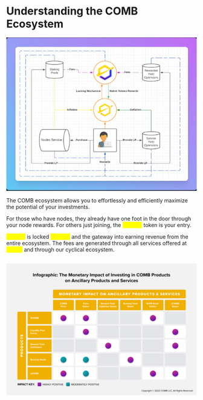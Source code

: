 # Understanding the COMB Ecosystem

![](<../.gitbook/assets/image (7) (1).png>)

The COMB ecosystem allows you to effortlessly and efficiently maximize the potential of your investments.&#x20;

For those who have nodes, they already have one foot in the door through your node rewards. For others just joining, the <mark style="color:yellow;">$COMB</mark> token is your entry.

<mark style="color:yellow;">zCOMB</mark> is locked <mark style="color:yellow;">$COMB</mark> and the gateway into earning revenue from the entire ecosystem. The fees are generated through all services offered at <mark style="color:yellow;">COMB</mark> and through our cyclical ecosystem.

##

![](<../.gitbook/assets/image (39).png>)



